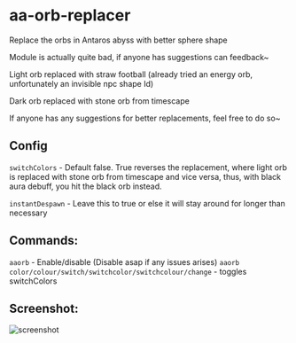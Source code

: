 # aa-orb-replacer
Replace the orbs in Antaros abyss with better sphere shape

Module is actually quite bad, if anyone has suggestions can feedback~

Light orb replaced with straw football (already tried an energy orb, unfortunately an invisible npc shape Id)

Dark orb replaced with stone orb from timescape

If anyone has any suggestions for better replacements, feel free to do so~

## Config
`switchColors` - Default false. True reverses the replacement, where light orb is replaced with stone orb from timescape and vice versa, thus, with black aura debuff, you hit the black orb instead.

`instantDespawn` - Leave this to true or else it will stay around for longer than necessary

## Commands:
`aaorb` - Enable/disable (Disable asap if any issues arises)
`aaorb color/colour/switch/switchcolor/switchcolour/change` -  toggles switchColors

## Screenshot:
![screenshot](https://i.imgur.com/Om620Vv.jpg)
